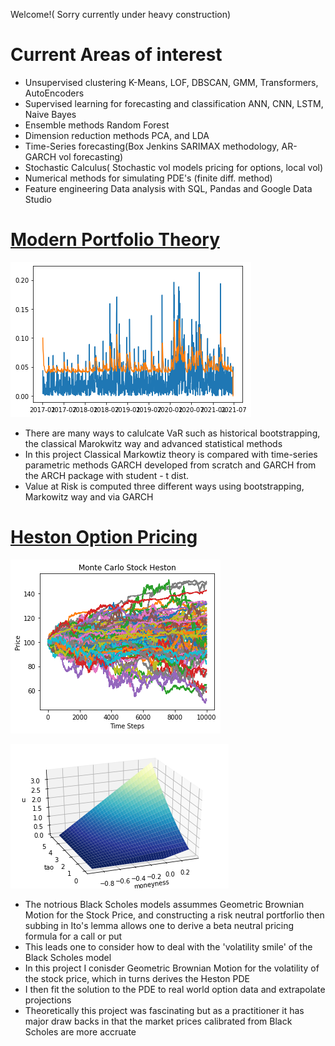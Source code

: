 Welcome!( Sorry currently under heavy construction)
# Current Areas of interest
- Unsupervised clustering K-Means, LOF, DBSCAN, GMM, Transformers, AutoEncoders
- Supervised learning for forecasting and classification ANN, CNN, LSTM, Naive Bayes
- Ensemble methods Random Forest
- Dimension reduction methods PCA, and LDA
- Time-Series forecasting(Box Jenkins SARIMAX methodology, AR-GARCH vol forecasting)
- Stochastic Calculus( Stochastic vol models pricing for options, local vol)
- Numerical methods for simulating PDE's (finite diff. method)
- Feature engineering Data analysis with SQL, Pandas and Google Data Studio

# [Modern Portfolio Theory](https://github.com/diracdyson/VaRGARCH)
![](/Unknown-2.png)
- There are many ways to calulcate VaR such as historical bootstrapping, the classical Marokwitz way and advanced statistical methods
- In this project Classical Markowtiz theory is compared with time-series parametric methods GARCH developed from scratch and GARCH from the ARCH package with student - t dist.
- Value at Risk is computed three different ways using bootstrapping, Markowitz way and via GARCH


# [Heston Option Pricing](https://www.github.com/diracdyson/HESTON)
![](/Unknown-1-1.png)


![](/volsurf.png)

- The notrious Black Scholes models assummes Geometric Brownian Motion for the Stock Price, and  constructing a risk neutral portforlio then subbing in Ito's lemma allows one to derive a beta neutral pricing formula for a call or put
- This leads one to consider how to deal with the 'volatility smile' of the Black Scholes model
- In this project I conisder Geometric Brownian Motion for the volatility of the stock price, which in turns derives the Heston PDE
- I then fit the solution to the PDE to real world option data and extrapolate projections
- Theoretically this project was fascinating but as a practitioner it has major draw backs in that the market prices calibrated from Black Scholes are more accruate 
